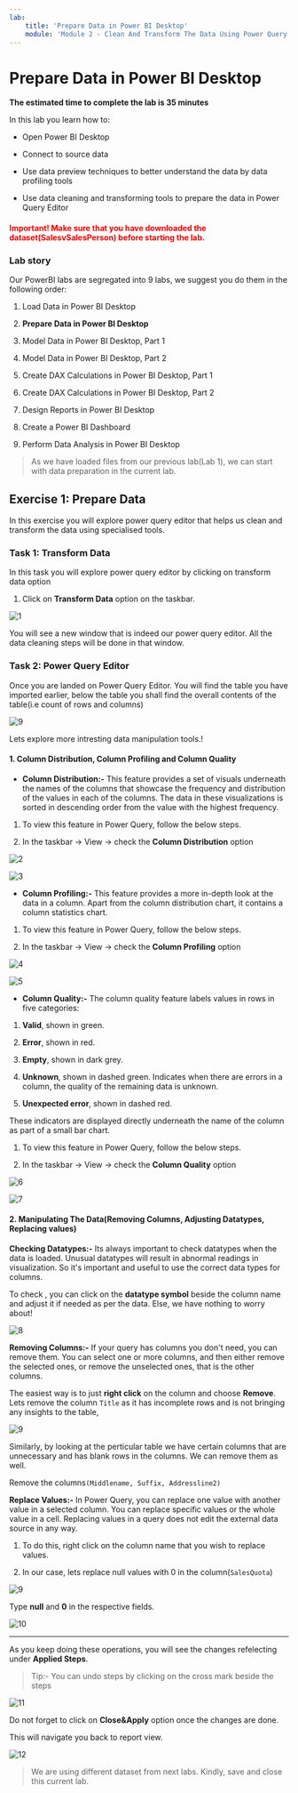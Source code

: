 ```yaml
---
lab:
    title: 'Prepare Data in Power BI Desktop'
    module: 'Module 2 - Clean And Transform The Data Using Power Query Editor In Power BI'
---
```


# **Prepare Data in Power BI Desktop**

**The estimated time to complete the lab is 35 minutes**


In this lab you learn how to:

- Open Power BI Desktop

- Connect to source data

- Use data preview techniques to better understand the data by data profiling tools

- Use data cleaning and transforming tools to prepare the data in Power Query Editor

<h4><span style="color:red;">Important! Make sure that you have downloaded the dataset(SalesvSalesPerson) before starting the lab.</span></h4>


### **Lab story**

Our PowerBI labs are segregated into 9 labs, we suggest you do them in the following order:

1. Load Data in Power BI Desktop

2. **Prepare Data in Power BI Desktop**

3. Model Data in Power BI Desktop, Part 1

4. Model Data in Power BI Desktop, Part 2

5. Create DAX Calculations in Power BI Desktop, Part 1

6. Create DAX Calculations in Power BI Desktop, Part 2

7. Design Reports in Power BI Desktop

8. Create a Power BI Dashboard
    
9. Perform Data Analysis in Power BI Desktop



> As we have loaded files from our previous lab(Lab 1), we can start with data preparation in the current lab.

## **Exercise 1: Prepare Data**

In this exercise you will explore power query editor that helps us clean and transform the data using specialised tools.

### **Task 1: Transform Data**

In this task you will explore power query editor by clicking on transform data option


1. Click on **Transform Data** option on the taskbar.

 ![1](https://github.com/Neha-Chiluka/power-bi-next-level/blob/master/Images/transformontaskbar.jpg?raw=true "1")

You will see a new window that is indeed our power query editor. All the data cleaning steps will be done in that window.

### **Task 2: Power Query Editor**

Once you are landed on Power Query Editor. You will find the table you have imported earlier, below the table you shall find the overall contents of the table(i.e count of rows and columns)

![9](https://github.com/Neha-Chiluka/power-bi-next-level/blob/master/Images/contentsinthetable.jpg?raw=true "9")

Lets explore more intresting data manipulation tools.!

#### **1. Column Distribution, Column Profiling and Column Quality**

- **Column Distribution:-**
This feature provides a set of visuals underneath the names of the columns that showcase the frequency and distribution of the values in each of the columns. The data in these visualizations is sorted in descending order from the value with the highest frequency.

1. To view this feature in Power Query, follow the below steps.

2. In the taskbar -> View -> check the **Column Distribution** option

![2](https://github.com/Neha-Chiluka/power-bi-next-level/blob/master/Images/columndist.jpg?raw=true "2")

![3](https://github.com/Neha-Chiluka/power-bi-next-level/blob/master/Images/understandcolumndist.jpg?raw=true "3")

- **Column Profiling:-**
This feature provides a more in-depth look at the data in a column. Apart from the column distribution chart, it contains a column statistics chart. 

1. To view this feature in Power Query, follow the below steps.

2. In the taskbar -> View -> check the **Column Profiling** option

![4](https://github.com/Neha-Chiluka/power-bi-next-level/blob/master/Images/columnprofile.jpg?raw=true "4")

![5](https://github.com/Neha-Chiluka/power-bi-next-level/blob/master/Images/undestandprofiling.jpg?raw=true "5")

- **Column Quality:-**
The column quality feature labels values in rows in five categories:

1. **Valid**, shown in green.

2. **Error**, shown in red.

3. **Empty**, shown in dark grey.

4. **Unknown**, shown in dashed green. Indicates when there are errors in a column, the quality of the remaining data is unknown.

5. **Unexpected error**, shown in dashed red.

These indicators are displayed directly underneath the name of the column as part of a small bar chart.

1. To view this feature in Power Query, follow the below steps.

2. In the taskbar -> View -> check the **Column Quality** option

![6](https://github.com/Neha-Chiluka/power-bi-next-level/blob/master/Images/columnquality.jpg?raw=true "6")

![7](https://github.com/Neha-Chiluka/power-bi-next-level/blob/master/Images/uderstandquality.jpg?raw=true "7")



#### 2. Manipulating The Data(Removing Columns, Adjusting Datatypes, Replacing values)

**Checking Datatypes:-**
Its always important to check datatypes when the data is loaded. Unusual datatypes will result in abnormal readings in visualization.
So it's important and useful to use the correct data types for columns.

To check , you can click on the **datatype symbol** beside the column name and adjust it if needed as per the data. Else, we have nothing to worry about!

![8](https://github.com/Neha-Chiluka/power-bi-next-level/blob/master/Images/datatypes.jpg?raw=true "8")


**Removing Columns:-**
If your query has columns you don't need, you can remove them. You can select one or more columns, and then either remove the selected ones, or remove the unselected ones, that is the other columns.

The easiest way is to just **right click** on the column and choose **Remove**. Lets remove the column `Title` as it has incomplete rows and is not bringing any insights to the table,

![9](https://github.com/Neha-Chiluka/power-bi-next-level/blob/master/Images/removecolumn.jpg?raw=true "9")

Similarly, by looking at the perticular table we have certain columns that are unnecessary and has blank rows in the columns. We can remove them as well.

Remove the columns`(Middlename, Suffix, Addressline2)`

**Replace Values:-**
In Power Query, you can replace one value with another value in a selected column. You can replace specific values or the whole value in a cell. Replacing values in a query does not edit the external data source in any way.  

1. To do this, right click on the column name that you wish to replace values.

2. In our case, lets replace null values with 0 in the column(`SalesQuota`)

![9](https://github.com/Neha-Chiluka/power-bi-next-level/blob/master/Images/replacevalues.jpg?raw=true "9")

Type **null** and **0** in the respective fields. 

![10](https://github.com/Neha-Chiluka/power-bi-next-level/blob/master/Images/replacenullwith0.jpg?raw=true "10")

------------


As you keep doing these operations, you will see the changes refelecting under **Applied Steps**.

> Tip:- You can undo steps by clicking on the cross mark beside the steps

![11](https://github.com/Neha-Chiluka/power-bi-next-level/blob/master/Images/appliedsteps.jpg?raw=true "11")

Do not forget to click on **Close&Apply** option once the changes are done.

This will navigate you back to report view.

![12](https://github.com/Neha-Chiluka/power-bi-next-level/blob/master/Images/closeandaplly.jpg?raw=true "12")


> We are using different dataset from next labs. Kindly, save and close this current lab. 
